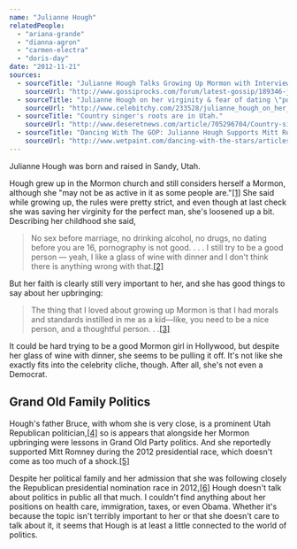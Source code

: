 ```yaml
---
name: "Julianne Hough"
relatedPeople:
  - "ariana-grande"
  - "dianna-agron"
  - "carmen-electra"
  - "doris-day"
date: "2012-11-21"
sources:
  - sourceTitle: "Julianne Hough Talks Growing Up Mormon with Interview Magazine."
    sourceUrl: "http://www.gossiprocks.com/forum/latest-gossip/189346-julianne-hough-talks-growing-up-mormon-interview-magazine.html"
  - sourceTitle: "Julianne Hough on her virginity & fear of dating \"powerful\" Ryan Seacrest."
    sourceUrl: "http://www.celebitchy.com/233528/julianne_hough_on_her_virginity_fear_of_dating_powerful_ryan_seacrest/"
  - sourceTitle: "Country singer's roots are in Utah."
    sourceUrl: "http://www.deseretnews.com/article/705296704/Country-singers-roots-are-in-Utah.html?pg=1"
  - sourceTitle: "Dancing With The GOP: Julianne Hough Supports Mitt Romney."
    sourceUrl: "http://www.wetpaint.com/dancing-with-the-stars/articles/dancing-with-the-gop-julianne-hough-supports-mitt-romney-"
---
```


Julianne Hough was born and raised in Sandy, Utah.

Hough grew up in the Mormon church and still considers herself a Mormon, although she "may not be as active in it as some people are."<a class="source-citation" href="#http://www.gossiprocks.com/forum/latest-gossip/189346-julianne-hough-talks-growing-up-mormon-interview-magazine.html" title="Julianne Hough Talks Growing Up Mormon with Interview Magazine.">[1]</a> She said while growing up, the rules were pretty strict, and even though at last check she was saving her virginity for the perfect man, she's loosened up a bit. Describing her childhood she said,

>No sex before marriage, no drinking alcohol, no drugs, no dating before you are 16, pornography is not good. . . . I still try to be a good person — yeah, I like a glass of wine with dinner and I don't think there is anything wrong with that.<a class="source-citation" href="#http://www.celebitchy.com/233528/julianne_hough_on_her_virginity_fear_of_dating_powerful_ryan_seacrest/" title="Julianne Hough on her virginity &amp; fear of dating &quot;powerful&quot; Ryan Seacrest.">[2]</a>

But her faith is clearly still very important to her, and she has good things to say about her upbringing:

>The thing that I loved about growing up Mormon is that I had morals and standards instilled in me as a kid—like, you need to be a nice person, and a thoughtful person. . .<a class="source-citation" href="#http://www.gossiprocks.com/forum/latest-gossip/189346-julianne-hough-talks-growing-up-mormon-interview-magazine.html" title="Julianne Hough Talks Growing Up Mormon with Interview Magazine.">[3]</a>

It could be hard trying to be a good Mormon girl in Hollywood, but despite her glass of wine with dinner, she seems to be pulling it off. It's not like she exactly fits into the celebrity cliche, though. After all, she's not even a Democrat.


## Grand Old Family Politics

Hough's father Bruce, with whom she is very close, is a prominent Utah Republican politician,<a class="source-citation" href="#http://www.deseretnews.com/article/705296704/Country-singers-roots-are-in-Utah.html?pg=1" title="Country singer&apos;s roots are in Utah.">[4]</a> so is appears that alongside her Mormon upbringing were lessons in Grand Old Party politics. And she reportedly supported Mitt Romney during the 2012 presidential race, which doesn't come as too much of a shock.<a class="source-citation" href="#http://www.wetpaint.com/dancing-with-the-stars/articles/dancing-with-the-gop-julianne-hough-supports-mitt-romney-" title="Dancing With The GOP: Julianne Hough Supports Mitt Romney.">[5]</a>

Despite her political family and her admission that she was following closely the Republican presidential nomination race in 2012,<a class="source-citation" href="#http://www.wetpaint.com/dancing-with-the-stars/articles/dancing-with-the-gop-julianne-hough-supports-mitt-romney-" title="Dancing With The GOP: Julianne Hough Supports Mitt Romney.">[6]</a> Hough doesn't talk about politics in public all that much. I couldn't find anything about her positions on health care, immigration, taxes, or even Obama. Whether it's because the topic isn't terribly important to her or that she doesn't care to talk about it, it seems that Hough is at least a little connected to the world of politics.